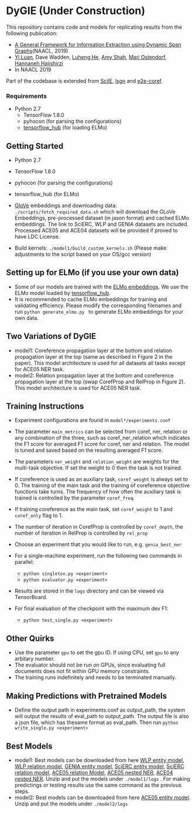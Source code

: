# DyGIE (Under Construction)

This repository contains code and models for replicating results from the following publication:
* [A General Framework for Information Extraction using Dynamic Span Graphs](https://arxiv.org/pdf/1904.03296.pdf)(NAACL, 2019)
* [Yi Luan](http://ssli.ee.washington.edu/~luanyi/), Dave Wadden, [Luheng He](https://homes.cs.washington.edu/~luheng), [Amy Shah](https://www.linkedin.com/in/amy-shah14), [Mari Ostendorf](https://ssli.ee.washington.edu/people/mo/), [Hannaneh Hajishirzi](https://homes.cs.washington.edu/~hannaneh/)
* In NAACL 2019

Part of the codebase is extended from [SciIE](https://bitbucket.org/luanyi/scierc/src/master/), [lsgn](https://github.com/luheng/lsgn) and [e2e-coref](https://github.com/kentonl/e2e-coref). 

### Requirements
* Python 2.7
  * TensorFlow 1.8.0
  * pyhocon (for parsing the configurations)
  * [tensorflow_hub](https://www.tensorflow.org/hub/) (for loading ELMo)

## Getting Started
* Python 2.7
* TensorFlow 1.8.0
* pyhocon (for parsing the configurations)
* tensorflow_hub (for ELMo)

* [GloVe](https://nlp.stanford.edu/projects/glove/) embeddings and downloading data:  
`./scripts/fetch_required_data.sh`
which will download the GLoVe Embeddings, pre-processed dataset (in jason format) and cached ELMo embeddings. The link to SciERC, WLP and GENIA datasets are included. Processed ACE05 and ACE04 datasets will be provided if proved to have LDC License. 

* Build kernels: `./model1/build_custom_kernels.sh` (Please make adjustments to the script based on your OS/gcc version)

## Setting up for ELMo (if you use your own data)
* Some of our models are trained with the [ELMo embeddings](https://allennlp.org/elmo). We use the ELMo model loaded by [tensorflow_hub](https://www.tensorflow.org/hub/modules/google/elmo/1).
* It is recommended to cache ELMo embeddings for training and validating efficiency. Please modify the corresponding filenames and run
`python generate_elmo.py ` to generate ELMo embeddings for your own data.

## Two Variations of DyGIE
* model1: Coreference propagation layer at the bottom and relation propagation layer at the top (same as described in Figure 2 in the paper). This model architecture is used for all datasets all tasks except for ACE05 NER task.
* model2: Relation propagation layer at the bottom and coreference propagation layer at the top (swap CorefProp and RelProp in Figure 2). This model architecture is used for ACE05 NER task.

## Training Instructions

* Experiment configurations are found in `model*/experiments.conf`
* The parameter `main_metrics` can be selected from coref, ner, relation or any combination of the three, such as coref_ner_relation which indicates the F1 score for averaged F1 score for coref, ner and relation. The model is tuned and saved based on the resulting averaged F1 score.
* The parameters `ner_weight` and `relation_weight` are weights for the multi-task objective. If set the weight to 0 then the task is not trained.
* If coreference is used as an auxiliary task, `coref_weight` is always set to 0. The training of the main task and the training of coreference objective functions take turns. The frequency of how often the auxiliary task is trained is controlled by the parameter `coref_freq`.
* If training coreference as the main task, set `coref_weight` to 1 and `coref_only` flag to 1.
* The number of iteration in CorefProp is controlled by `coref_depth`, the number of iteration in RelProp is controlled by `rel_prop`
* Choose an experiment that you would like to run, e.g. `genia_best_ner`

* For a single-machine experiment, run the following two commands in parallel:
	* `python singleton.py <experiment>`
	* `python evaluator.py <experiment>`

* Results are stored in the `logs` directory and can be viewed via TensorBoard.
* For final evaluation of the checkpoint with the maximum dev F1:
	* `python test_single.py <experiment>`

## Other Quirks

* Use the parameter `gpu` to set the gpu ID. If using CPU, set `gpu` to any arbitary number. 
* The evaluator should not be run on GPUs, since evaluating full documents does not fit within GPU memory constraints.
* The training runs indefinitely and needs to be terminated manually. 

## Making Predictions with Pretrained Models
* Define the output path in experiments.conf as output_path, the system will output the results of eval_path to output_path. The output file is also a json file, which has thesame format as eval_path. Then run
`python write_single.py <experiment>`

## Best Models ##
* model1: Best models can be downloaded from here [WLP entity model](http://ssli.ee.washington.edu/tial/projects/DyGIE/models/wlp_best_ner.tar.gz), [WLP relation model](http://ssli.ee.washington.edu/tial/projects/DyGIE/models/wlp_best_relation.tar.gz), [GENIA entity model](http://ssli.ee.washington.edu/tial/projects/DyGIE/models/genia_best_ner.tar.gz), [SciERC entity model](http://ssli.ee.washington.edu/tial/projects/DyGIE/models/scierc_best_ner.tar.gz), [SciERC relation model](http://ssli.ee.washington.edu/tial/projects/DyGIE/models/scierc_best_relation.tar.gz), [ACE05 relation Model](http://ssli.ee.washington.edu/tial/projects/DyGIE/models/ace05_best_relation.tar.gz), [ACE05 nested NER](http://ssli.ee.washington.edu/tial/projects/DyGIE/models/ace2005_best_nested_ner.tar.gz), [ACE04 nested NER](http://ssli.ee.washington.edu/tial/projects/DyGIE/models/ace2004_best_nested_ner.tar.gz). Unzip and put the models under `./model1/logs` . For making predictings or testing results use the same command as the previous steps.
* model2: Best models can be downloaded from here [ACE05 entity model](http://ssli.ee.washington.edu/tial/projects/DyGIE/models/ace05_best_ner.tar.gz). Unzip and put the models under `./model2/logs`
